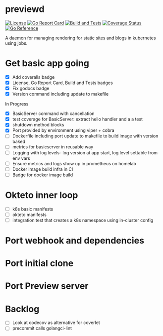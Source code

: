 # previewd

[![License](https://img.shields.io/github/license/clarkezone/previewd.svg)](https://github.com/clarkezone/previewd/blob/main/LICENSE) [![Go Report Card](https://goreportcard.com/badge/github.com/clarkezone/previewd)](https://goreportcard.com/report/github.com/clarkezone/previewd) [![Build and Tests](https://github.com/clarkezone/previewd/workflows/run%20tests/badge.svg)](https://github.com/clarkezone/previewd/actions?query=workflow%3A%22run+tests%22) [![Coverage Status](https://coveralls.io/repos/github/clarkezone/previewd/badge.svg?branch=main)](https://coveralls.io/github/clarkezone/previewd?branch=main) [![Go Reference](https://pkg.go.dev/badge/github.com/clarkezone/previewd.svg)](https://pkg.go.dev/github.com/clarkezone/previewd)

A daemon for managing rendering for static sites and blogs in kubernetes using jobs.

# Get basic app going

- [x] Add coveralls badge
- [x] License, Go Report Card, Build and Tests badges
- [x] Fix godocs badge
- [x] Version command including update to makefile

In Progress

- [x] BasicServer command with cancellation
- [x] test coverage for BasicServer: extract hello handler and a a test
- [x] shutdown method blocks
- [x] Port provided by environment using viper + cobra
- [ ] Dockerfile including port update to makefile to build image with version baked
- [ ] metrics for basicserver in reusable way
- [ ] Logging with log levels- log version at app start, log level settable from env vars
- [ ] Ensure metrics and logs show up in prometheus on homelab
- [ ] Docker image build infra in CI
- [ ] Badge for docker image build

# Okteto inner loop

- [ ] k8s basic manifests
- [ ] okteto manifests
- [ ] integration test that creates a k8s namespace using in-cluster config

# Port webhook and dependencies

# Port initial clone

# Port Preview server

# Backlog

- [ ] Look at codecov as alternative for coverlet
- [ ] precommit calls golangci-lint
